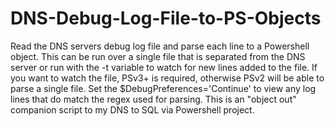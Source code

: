 # DNS-Debug-Log-File-to-PS-Objects

Read the DNS servers debug log file and parse each line to a Powershell object.  This can be run over a single file that is separated from the DNS server or run with the -t variable to watch for new lines added to the file.  If you want to watch the file, PSv3+ is required, otherwise PSv2 will be able to parse a single file.  Set the $DebugPreferences='Continue' to view any log lines that do match the regex used for parsing.  This is an "object out" companion script to my DNS to SQL via Powershell project.
